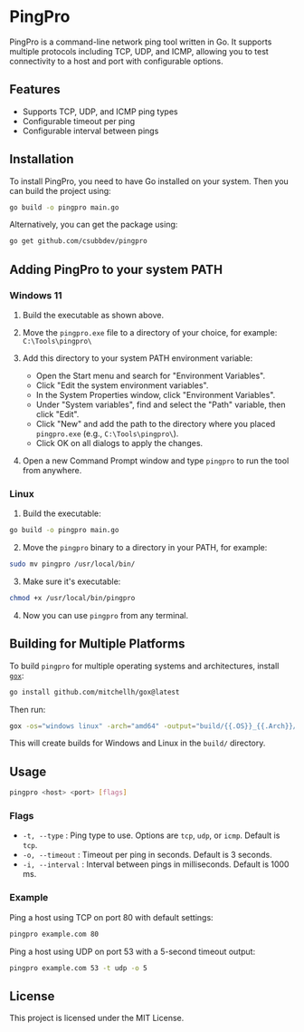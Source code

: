 # PingPro

PingPro is a command-line network ping tool written in Go. It supports multiple protocols including TCP, UDP, and ICMP, allowing you to test connectivity to a host and port with configurable options.

## Features

* Supports TCP, UDP, and ICMP ping types
* Configurable timeout per ping
* Configurable interval between pings

## Installation

To install PingPro, you need to have Go installed on your system. Then you can build the project using:

```bash
go build -o pingpro main.go
```

Alternatively, you can get the package using:

```bash
go get github.com/csubbdev/pingpro
```

## Adding PingPro to your system PATH

### Windows 11

1. Build the executable as shown above.
2. Move the `pingpro.exe` file to a directory of your choice, for example: `C:\Tools\pingpro\`
3. Add this directory to your system PATH environment variable:

   * Open the Start menu and search for "Environment Variables".
   * Click "Edit the system environment variables".
   * In the System Properties window, click "Environment Variables".
   * Under "System variables", find and select the "Path" variable, then click "Edit".
   * Click "New" and add the path to the directory where you placed `pingpro.exe` (e.g., `C:\Tools\pingpro\`).
   * Click OK on all dialogs to apply the changes.
4. Open a new Command Prompt window and type `pingpro` to run the tool from anywhere.

### Linux

1. Build the executable:

```bash
go build -o pingpro main.go
```

2. Move the `pingpro` binary to a directory in your PATH, for example:

```bash
sudo mv pingpro /usr/local/bin/
```

3. Make sure it's executable:

```bash
chmod +x /usr/local/bin/pingpro
```

4. Now you can use `pingpro` from any terminal.

## Building for Multiple Platforms

To build `pingpro` for multiple operating systems and architectures, install [`gox`](https://github.com/mitchellh/gox):

```bash
go install github.com/mitchellh/gox@latest
```

Then run:

```bash
gox -os="windows linux" -arch="amd64" -output="build/{{.OS}}_{{.Arch}}/pingpro"
```

This will create builds for Windows and Linux in the `build/` directory.

## Usage

```bash
pingpro <host> <port> [flags]
```

### Flags

* `-t, --type` : Ping type to use. Options are `tcp`, `udp`, or `icmp`. Default is `tcp`.
* `-o, --timeout` : Timeout per ping in seconds. Default is 3 seconds.
* `-i, --interval` : Interval between pings in milliseconds. Default is 1000 ms.

### Example

Ping a host using TCP on port 80 with default settings:

```bash
pingpro example.com 80
```

Ping a host using UDP on port 53 with a 5-second timeout output:

```bash
pingpro example.com 53 -t udp -o 5
```

## License

This project is licensed under the MIT License.
